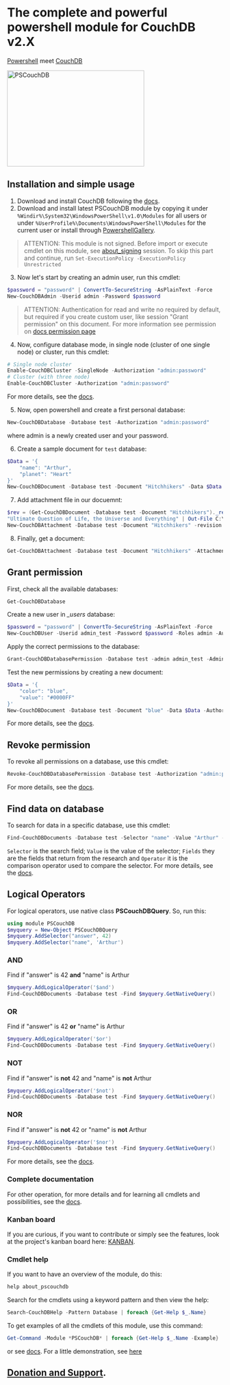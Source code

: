 # The complete and powerful powershell module for CouchDB v2.X
[Powershell](https://github.com/PowerShell/PowerShell "Powershell source") meet [CouchDB](http://couchdb.apache.org/ "CouchDB site")

<img src="https://pscouchdb.readthedocs.io/en/latest/_images/pscouchdb-logo.png" alt="PSCouchDB" title="PSCouchDB" width="320" height="224" />

## Installation and simple usage
1. Download and install CouchDB following the [docs](http://docs.couchdb.org/en/latest/install/index.html).
2. Download and install latest PSCouchDB module by copying it under `%Windir%\System32\WindowsPowerShell\v1.0\Modules` for all users or under `%UserProfile%\Documents\WindowsPowerShell\Modules` for the current user or install through [PowershellGallery](https://www.powershellgallery.com/packages/PSCouchDB).
> ATTENTION: This module is not signed. Before import or execute cmdlet on this module, see [about_signing](https://docs.microsoft.com/en-us/powershell/module/microsoft.powershell.core/about/about_signing) session. To skip this part and continue, run ```Set-ExecutionPolicy -ExecutionPolicy Unrestricted```
3. Now let's start by creating an admin user, run this cmdlet:
```powershell
$password = "password" | ConvertTo-SecureString -AsPlainText -Force
New-CouchDBAdmin -Userid admin -Password $password
```
> ATTENTION: Authentication for read and write no required by default, but required if you create custom user, like session "Grant permission" on this document. For more information see permission on [docs permission page](permission.html#admin-party)
4. Now, configure database mode, in single node (cluster of one single node) or cluster, run this cmdlet:
```powershell
# Single node cluster
Enable-CouchDBCluster -SingleNode -Authorization "admin:password"
# Cluster (with three node)
Enable-CouchDBCluster -Authorization "admin:password"
```
For more details, see the [docs](https://pscouchdb.readthedocs.io/en/latest/config.html).

5. Now, open powershell and create a first personal database:
```powershell
New-CouchDBDatabase -Database test -Authorization "admin:password"
```
where admin is a newly created user and your password.

6. Create a sample document for `test` database:
```powershell
$Data = '{
	"name": "Arthur",
	"planet": "Heart"
}'
New-CouchDBDocument -Database test -Document "Hitchhikers" -Data $Data -Authorization "admin:password"
```
7. Add attachment file in our docuemnt:
```powershell
$rev = (Get-CouchDBDocument -Database test -Document "Hitchhikers")._rev
"Ultimate Question of Life, the Universe and Everything" | Out-File C:\file.txt
New-CouchDBAttachment -Database test -Document "Hitchhikers" -revision $rev -Attachment C:\file.txt -Authorization "admin:password"
```
8. Finally, get a document:
```powershell
Get-CouchDBAttachment -Database test -Document "Hitchhikers" -Attachment file.txt
```

## Grant permission
First, check all the available databases:
```powershell
Get-CouchDBDatabase
```
Create a new user in *\_users* database:
```powershell
$password = "password" | ConvertTo-SecureString -AsPlainText -Force
New-CouchDBUser -Userid admin_test -Password $password -Roles admin -Authorization "admin:password"
```
Apply the correct permissions to the database:
```powershell
Grant-CouchDBDatabasePermission -Database test -admin admin_test -AdminRoles admin -Authorization "admin:password"
```
Test the new permissions by creating a new document:
```powershell
$Data = '{
	"color": "blue",
	"value": "#0000FF"
}'
New-CouchDBDocument -Database test -Document "blue" -Data $Data -Authorization "admin_test:passw0rd"
```
For more details, see the [docs](https://pscouchdb.readthedocs.io/en/latest/permission.html#limit-write-access).

## Revoke permission
To revoke all permissions on a database, use this cmdlet:
```powershell
Revoke-CouchDBDatabasePermission -Database test -Authorization "admin:password"
```
For more details, see the [docs](https://pscouchdb.readthedocs.io/en/latest/permission.html#revoke-database-permissions).

## Find data on database
To search for data in a specific database, use this cmdlet:
```powershell
Find-CouchDBDocuments -Database test -Selector "name" -Value "Arthur" -Fields _id,name,planet -Operator eq
```
`Selector` is the search field; `Value` is the value of the selector; `Fields` they are the fields that return from the research and `Operator` it is the comparison operator used to compare the selector.
For more details, see the [docs](https://pscouchdb.readthedocs.io/en/latest/documents.html#find-a-document).

## Logical Operators
For logical operators, use native class **PSCouchDBQuery**. So, run this:
```powershell
using module PSCouchDB
$myquery = New-Object PSCouchDBQuery
$myquery.AddSelector("answer", 42)
$myquery.AddSelector("name", 'Arthur')
```
### AND
Find if "answer" is 42 **and** "name" is Arthur
```powershell
$myquery.AddLogicalOperator('$and')
Find-CouchDBDocuments -Database test -Find $myquery.GetNativeQuery()
```
### OR
Find if "answer" is 42 **or** "name" is Arthur
```powershell
$myquery.AddLogicalOperator('$or')
Find-CouchDBDocuments -Database test -Find $myquery.GetNativeQuery()
```
### NOT
Find if "answer" is **not** 42 and "name" is **not** Arthur
```powershell
$myquery.AddLogicalOperator('$not')
Find-CouchDBDocuments -Database test -Find $myquery.GetNativeQuery()
```
### NOR
Find if "answer" is **not** 42 or "name" is **not** Arthur
```powershell
$myquery.AddLogicalOperator('$nor')
Find-CouchDBDocuments -Database test -Find $myquery.GetNativeQuery()
```

For more details, see the [docs](https://pscouchdb.readthedocs.io/en/latest/documents.html#logical-operators).

### Complete documentation
For other operation, for more details and for learning all cmdlets and possibilities, see the [docs](https://pscouchdb.readthedocs.io/en/latest/).

### Kanban board
If you are curious, if you want to contribute or simply see the features, look at the project's kanban board here: [KANBAN](https://tree.taiga.io/project/matteoguadrini-pscouchdb/kanban).

### Cmdlet help
If you want to have an overview of the module, do this:
```powershell
help about_pscouchdb
```
Search for the cmdlets using a keyword pattern and then view the help:
```powershell
Search-CouchDBHelp -Pattern Database | foreach {Get-Help $_.Name}
```
To get examples of all the cmdlets of this module, use this command:
```powershell
Get-Command -Module *PSCouchDB* | foreach {Get-Help $_.Name -Example}
```
or see [docs](https://pscouchdb.readthedocs.io/en/latest).
For a little demonstration, see [here](https://asciinema.org/a/232696)

## [Donation and Support](https://pscouchdb.readthedocs.io/en/latest/support.html).
